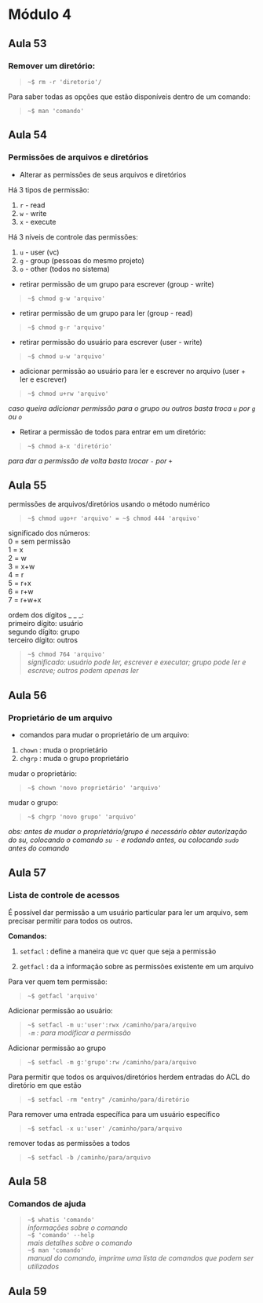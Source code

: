 # Módulo 4

## Aula 53

### Remover um diretório:

> `~$ rm -r 'diretorio'/`

Para saber todas as opções que estão disponíveis dentro de um comando:

> `~$ man 'comando'`

## Aula 54

### Permissões de arquivos e diretórios

- Alterar as permissões de seus arquivos e diretórios

Há 3 tipos de permissão:  
1. `r` - read  
2. `w` - write  
3. `x` - execute  

Há 3 níveis de controle das permissões:  
1. `u` - user (vc)  
2. `g` - group (pessoas do mesmo projeto)  
3. `o` - other (todos no sistema)  

- retirar permissão de um grupo para escrever (group - write)
> `~$ chmod g-w 'arquivo'`    

- retirar permissão de um grupo para ler (group - read)
> `~$ chmod g-r 'arquivo'`  

- retirar permissão do usuário para escrever (user - write)
> `~$ chmod u-w 'arquivo'`

- adicionar permissão ao usuário para ler e escrever no arquivo (user + ler e escrever)
> `~$ chmod u+rw 'arquivo'`

_caso queira adicionar permissão para o grupo ou outros basta troca `u` por `g` ou `o`_

- Retirar a permissão de todos para entrar em um diretório:

> `~$ chmod a-x 'diretório'` 

_para dar a permissão de volta basta trocar `-` por `+`_

## Aula 55 

permissões de arquivos/diretórios usando o método numérico

> `~$ chmod ugo+r 'arquivo' = ~$ chmod 444 'arquivo'`

significado dos números:  
0 = sem permissão  
1 = x  
2 = w  
3 = x+w  
4 = r  
5 = r+x  
6 = r+w  
7 = r+w+x

ordem dos dígitos _ _ _:  
primeiro dígito: usuário  
segundo dígito: grupo  
terceiro dígito: outros

> `~$ chmod 764 'arquivo'`  
_significado: usuário pode ler, escrever e executar; grupo pode ler e escreve; outros podem apenas ler_

## Aula 56 

### Proprietário de um arquivo

- comandos para mudar o proprietário de um arquivo:

1. `chown` : muda o proprietário 
2. `chgrp` : muda o grupo proprietário

mudar o proprietário:

> `~$ chown 'novo proprietário' 'arquivo'`

mudar o grupo:

> `~$ chgrp 'novo grupo' 'arquivo'`

_obs: antes de mudar o proprietário/grupo é necessário obter autorização do su, colocando o comando `su -` e rodando antes, ou colocando `sudo` antes do comando_

## Aula 57 

### Lista de controle de acessos

É possível dar permissão a um usuário particular para ler um arquivo, sem precisar permitir para todos os outros.

**Comandos:**

1. `setfacl` : define  a maneira que vc quer que seja a permissão

2. `getfacl` : da a informação sobre as permissões existente em um arquivo

Para ver quem tem permissão:

> `~$ getfacl 'arquivo'`

Adicionar permissão ao usuário:

> `~$ setfacl -m u:'user':rwx /caminho/para/arquivo`   
_`-m` : para modificar a permissão_

Adicionar permissão ao grupo 

> `~$ setfacl -m g:'grupo':rw /caminho/para/arquivo`

Para permitir que todos os arquivos/diretórios herdem entradas do ACL do diretório em que estão 

> `~$ setfacl -rm "entry" /caminho/para/diretório`

Para remover uma entrada específica para um usuário específico

> `~$ setfacl -x u:'user' /caminho/para/arquivo`

remover todas as permissões a todos 

> `~$ setfacl -b /caminho/para/arquivo`

## Aula 58 

### Comandos de ajuda

> `~$ whatis 'comando'`  
_informações sobre o comando_  
> `~$ 'comando' --help`  
_mais detalhes sobre o comando_  
> `~$ man 'comando'`  
_manual do comando, imprime uma lista de comandos que podem ser utilizados_  

## Aula 59
